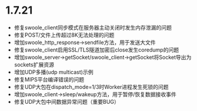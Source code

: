 # 1.7.21

* 修复swoole_client同步模式在服务器主动关闭时发生内存泄漏的问题
* 修复POST/文件上传超过8K无法处理的问题
* 增加swoole_http_response->sendfile方法，用于发送大文件
* 修复swoole_client启用SSL/TLS隧道加密后close发生coredump的问题
* 增加swoole_server->getSocket/swoole_client->getSocket将Socket导出为sockets扩展资源
* 增加UDP多播(udp multicast)示例
* 修复MIPS平台编译错误的问题
* 修复UDP大包在dispatch_mode=1/3时Worker进程发生死锁的问题
* 增加swoole_client->sleep/wakeup方法，用于暂停/恢复数据接收事件
* 修复UDP大包中间数据异常问题（重要BUG）

